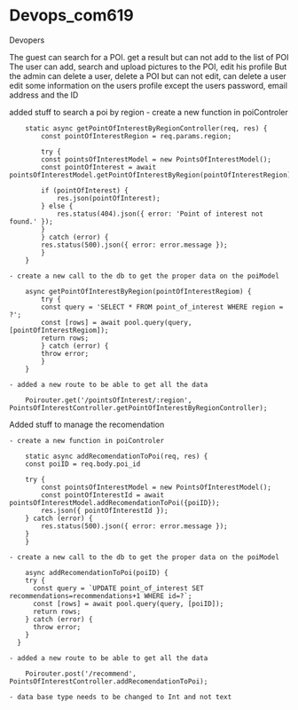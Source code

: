 # Devops_com619
Devopers

The guest can search for a POI.  get a result but can not add to the list of POI 
The user can add, search and upload pictures to the POI, edit his profile
But the admin can delete a user, delete a POI but can not edit, can delete a user edit some information on the users profile except the users password, email address and the ID

added stuff to search a poi by region 
    - create a new function in poiControler

        static async getPointOfInterestByRegionController(req, res) {
            const pointOfInterestRegion = req.params.region;
        
            try {
            const pointsOfInterestModel = new PointsOfInterestModel();
            const pointOfInterest = await pointsOfInterestModel.getPointOfInterestByRegion(pointOfInterestRegion);
        
            if (pointOfInterest) {
                res.json(pointOfInterest);
            } else {
                res.status(404).json({ error: 'Point of interest not found.' });
            }
            } catch (error) {
            res.status(500).json({ error: error.message });
            }
        }

    - create a new call to the db to get the proper data on the poiModel

        async getPointOfInterestByRegion(pointOfInterestRegiom) {
            try {
            const query = 'SELECT * FROM point_of_interest WHERE region = ?';
            const [rows] = await pool.query(query, [pointOfInterestRegiom]);
            return rows;
            } catch (error) {
            throw error;
            }
        }

    - added a new route to be able to get all the data

        Poirouter.get('/pointsOfInterest/:region', PointsOfInterestController.getPointOfInterestByRegionController);


Added stuff to manage the recomendation 

    - create a new function in poiControler

        static async addRecomendationToPoi(req, res) {
        const poiID = req.body.poi_id
    
        try {
            const pointsOfInterestModel = new PointsOfInterestModel();
            const pointOfInterestId = await pointsOfInterestModel.addRecomendationToPoi({poiID});
            res.json({ pointOfInterestId });
        } catch (error) {
            res.status(500).json({ error: error.message });
        }
        }

    - create a new call to the db to get the proper data on the poiModel

        async addRecomendationToPoi(poiID) {
        try {
          const query = `UPDATE point_of_interest SET recommendations=recommendations+1 WHERE id=?`;
          const [rows] = await pool.query(query, [poiID]);
          return rows;
        } catch (error) {
          throw error;
        }
      }

    - added a new route to be able to get all the data

        Poirouter.post('/recommend', PointsOfInterestController.addRecomendationToPoi);

    - data base type needs to be changed to Int and not text





